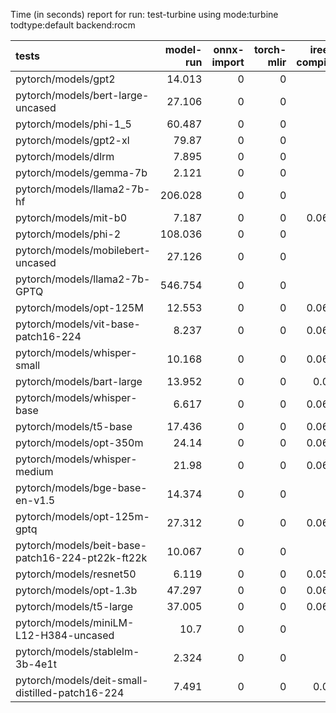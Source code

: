 Time (in seconds) report for run: test-turbine using mode:turbine todtype:default backend:rocm

| tests                                            |   model-run |   onnx-import |   torch-mlir |   iree-compile |   inference |
|:-------------------------------------------------|------------:|--------------:|-------------:|---------------:|------------:|
| pytorch/models/gpt2                              |      14.013 |             0 |            0 |          0     |           0 |
| pytorch/models/bert-large-uncased                |      27.106 |             0 |            0 |          0     |           0 |
| pytorch/models/phi-1_5                           |      60.487 |             0 |            0 |          0     |           0 |
| pytorch/models/gpt2-xl                           |      79.87  |             0 |            0 |          0     |           0 |
| pytorch/models/dlrm                              |       7.895 |             0 |            0 |          0     |           0 |
| pytorch/models/gemma-7b                          |       2.121 |             0 |            0 |          0     |           0 |
| pytorch/models/llama2-7b-hf                      |     206.028 |             0 |            0 |          0     |           0 |
| pytorch/models/mit-b0                            |       7.187 |             0 |            0 |          0.063 |           0 |
| pytorch/models/phi-2                             |     108.036 |             0 |            0 |          0     |           0 |
| pytorch/models/mobilebert-uncased                |      27.126 |             0 |            0 |          0     |           0 |
| pytorch/models/llama2-7b-GPTQ                    |     546.754 |             0 |            0 |          0     |           0 |
| pytorch/models/opt-125M                          |      12.553 |             0 |            0 |          0.064 |           0 |
| pytorch/models/vit-base-patch16-224              |       8.237 |             0 |            0 |          0.064 |           0 |
| pytorch/models/whisper-small                     |      10.168 |             0 |            0 |          0.063 |           0 |
| pytorch/models/bart-large                        |      13.952 |             0 |            0 |          0.06  |           0 |
| pytorch/models/whisper-base                      |       6.617 |             0 |            0 |          0.063 |           0 |
| pytorch/models/t5-base                           |      17.436 |             0 |            0 |          0.061 |           0 |
| pytorch/models/opt-350m                          |      24.14  |             0 |            0 |          0.064 |           0 |
| pytorch/models/whisper-medium                    |      21.98  |             0 |            0 |          0.064 |           0 |
| pytorch/models/bge-base-en-v1.5                  |      14.374 |             0 |            0 |          0     |           0 |
| pytorch/models/opt-125m-gptq                     |      27.312 |             0 |            0 |          0.065 |           0 |
| pytorch/models/beit-base-patch16-224-pt22k-ft22k |      10.067 |             0 |            0 |          0     |           0 |
| pytorch/models/resnet50                          |       6.119 |             0 |            0 |          0.059 |           0 |
| pytorch/models/opt-1.3b                          |      47.297 |             0 |            0 |          0.065 |           0 |
| pytorch/models/t5-large                          |      37.005 |             0 |            0 |          0.063 |           0 |
| pytorch/models/miniLM-L12-H384-uncased           |      10.7   |             0 |            0 |          0     |           0 |
| pytorch/models/stablelm-3b-4e1t                  |       2.324 |             0 |            0 |          0     |           0 |
| pytorch/models/deit-small-distilled-patch16-224  |       7.491 |             0 |            0 |          0.06  |           0 |
